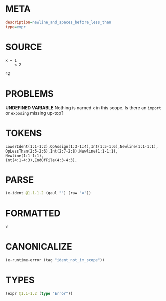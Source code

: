 # META
~~~ini
description=newline_and_spaces_before_less_than
type=expr
~~~
# SOURCE
~~~roc
x = 1
    < 2

42
~~~
# PROBLEMS
**UNDEFINED VARIABLE**
Nothing is named `x` in this scope.
Is there an `import` or `exposing` missing up-top?

# TOKENS
~~~zig
LowerIdent(1:1-1:2),OpAssign(1:3-1:4),Int(1:5-1:6),Newline(1:1-1:1),
OpLessThan(2:5-2:6),Int(2:7-2:8),Newline(1:1-1:1),
Newline(1:1-1:1),
Int(4:1-4:3),EndOfFile(4:3-4:3),
~~~
# PARSE
~~~clojure
(e-ident @1.1-1.2 (qaul "") (raw "x"))
~~~
# FORMATTED
~~~roc
x
~~~
# CANONICALIZE
~~~clojure
(e-runtime-error (tag "ident_not_in_scope"))
~~~
# TYPES
~~~clojure
(expr @1.1-1.2 (type "Error"))
~~~
